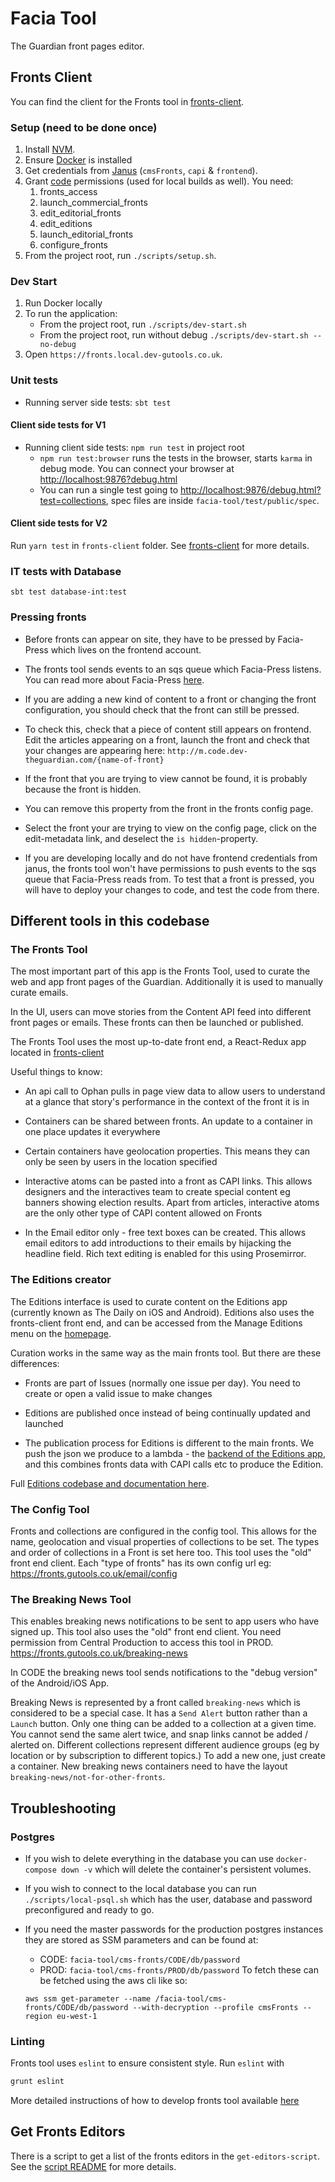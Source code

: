# Facia Tool

The Guardian front pages editor.

## Fronts Client

You can find the client for the Fronts tool in [fronts-client](/fronts-client).

### Setup (need to be done once)

1. Install [NVM](https://github.com/creationix/nvm).
2. Ensure [Docker](https://www.docker.com/products/docker-desktop) is installed
3. Get credentials from [Janus](https://janus.gutools.co.uk/multi-credentials?&permissionIds=cmsFronts-dev,capi-api-gateway,frontend-dev) (`cmsFronts`, `capi` & `frontend`).
4. Grant [code](https://permissions.code.dev-gutools.co.uk/) permissions (used for local builds as well).  You need:
    1. fronts_access
    1. launch_commercial_fronts
    1. edit_editorial_fronts
    1. edit_editions
    1. launch_editorial_fronts
    1. configure_fronts
5. From the project root, run `./scripts/setup.sh`.

### Dev Start

1. Run Docker locally
2. To run the application:
   - From the project root, run `./scripts/dev-start.sh`
   - From the project root, run without debug `./scripts/dev-start.sh --no-debug`
3. Open `https://fronts.local.dev-gutools.co.uk`.

### Unit tests

- Running server side tests: `sbt test`

#### Client side tests for V1
- Running client side tests: `npm run test` in project root
  - `npm run test:browser` runs the tests in the browser, starts `karma` in debug mode. You can connect your browser at [http://localhost:9876?debug.html](http://localhost:9876?debug.html)
  - You can run a single test going to [http://localhost:9876/debug.html?test=collections](http://localhost:9876/debug.html?test=collections), spec files are inside `facia-tool/test/public/spec`.

#### Client side tests for V2
Run `yarn test` in `fronts-client` folder. See [fronts-client](/fronts-client) for more details.
### IT tests with Database

`sbt test database-int:test`

### Pressing fronts
- Before fronts can appear on site, they have to be pressed by Facia-Press which lives on the frontend account.
- The fronts tool sends events to an sqs queue which Facia-Press listens. You can read more about Facia-Press [here](https://github.com/guardian/frontend/blob/ad74a1da567f047b7b824650e6e1be0f0262952b/docs/02-architecture/01-applications-architecture.md).

- If you are adding a new kind of content to a front or changing the front configuration, you should check that the front can still be pressed.

- To check this, check that a piece of content still appears on frontend. Edit the articles appearing on a front, launch the front and check that your changes are appearing here: `http://m.code.dev-theguardian.com/{name-of-front}`

- If the front that you are trying to view cannot be found, it is probably because the front is hidden.
- You can remove this property from the front in the fronts config page.
- Select the front your are trying to view on the config page, click on the edit-metadata link, and deselect the `is hidden`-property.

- If you are developing locally and do not have frontend credentials from janus, the fronts tool won't have permissions to push events to the sqs queue that Facia-Press reads from. To test that a front is pressed, you will have to deploy your changes to code, and test the code from there.


## Different tools in this codebase

### The Fronts Tool
The most important part of this app is the Fronts Tool, used to curate the web and app front pages of the Guardian. Additionally it is used to manually curate emails.

In the UI, users can move stories from the Content API feed into different front pages or emails. These fronts can then be launched or published.

The Fronts Tool uses the most up-to-date front end, a React-Redux app located in [fronts-client](https://github.com/guardian/facia-tool/tree/master/fronts-client)

Useful things to know:
* An api call to Ophan pulls in page view data to allow users to understand at a glance that story's performance in the context of the front it is in

* Containers can be shared between fronts. An update to a container in one place updates it everywhere

* Certain containers have geolocation properties. This means they can only be seen by users in the location specified

* Interactive atoms can be pasted into a front as CAPI links. This allows designers and the interactives team to create special content eg banners showing election results. Apart from articles, interactive atoms are the only other type of CAPI content allowed on Fronts

* In the Email editor only - free text boxes can be created. This allows email editors to add introductions to their emails by hijacking the headline field. Rich text editing is enabled for this using Prosemirror.


### The Editions creator

The Editions interface is used to curate content on the Editions app (currently known as The Daily on iOS and Android). Editions also uses the fronts-client front end, and can be accessed from the Manage Editions menu on the [homepage](https://fronts.code.dev-gutools.co.uk/v2).

Curation works in the same way as the main fronts tool. But there are these differences:

* Fronts are part of Issues (normally one issue per day). You need to create or open a valid issue to make changes

* Editions are published once instead of being continually updated and launched

* The publication process for Editions is different to the main fronts. We push the json we produce to a lambda - the [backend of the Editions app](https://github.com/guardian/editions), and this combines fronts data with CAPI calls etc to produce the Edition.

Full [Editions codebase and documentation here](https://github.com/guardian/editions).




### The Config Tool

Fronts and collections are configured in the config tool. This allows for the name, geolocation and visual properties of collections to be set. The types and order of collections in a Front is set here too. This tool uses the "old" front end client. Each "type of fronts" has its own config url eg: https://fronts.gutools.co.uk/email/config


### The Breaking News Tool

This enables breaking news notifications to be sent to app users who have signed up. This tool also uses the "old" front end client. You need permission from Central Production to access this tool in PROD.  https://fronts.gutools.co.uk/breaking-news

In CODE the breaking news tool sends notifications to the "debug version" of the Android/iOS App.

Breaking News is represented by a front called `breaking-news` which is considered to be a special case. It has a `Send Alert` button rather than a `Launch` button. Only one thing can be added to a collection at a given time. You cannot send the same alert twice, and snap links cannot be added / alerted on. Different collections represent different audience groups (eg by location or by subscription to different topics.) To add a new one, just create a container. New breaking news containers need to have the layout `breaking-news/not-for-other-fronts`.


## Troubleshooting
### Postgres
- If you wish to delete everything in the database you can use `docker-compose down -v` which will delete the container's persistent volumes.
- If you wish to connect to the local database you can run `./scripts/local-psql.sh` which has the user, database and password preconfigured and ready to go.
- If you need the master passwords for the production postgres instances they are stored as SSM parameters and can be found at:
  - CODE: `facia-tool/cms-fronts/CODE/db/password`
  - PROD: `facia-tool/cms-fronts/PROD/db/password`
  To fetch these can be fetched using the aws cli like so:

  `aws ssm get-parameter --name /facia-tool/cms-fronts/CODE/db/password --with-decryption --profile cmsFronts --region eu-west-1`

### Linting

Fronts tool uses `eslint` to ensure consistent style. Run `eslint` with

```bash
grunt eslint
```

More detailed instructions of how to develop fronts tool available [here](./GUIDE_TO_FRONTS.md)

## Get Fronts Editors

There is a script to get a list of the fronts editors in the `get-editors-script`. See the [script README](./scripts/get-editors-script/README.md) for more details.
